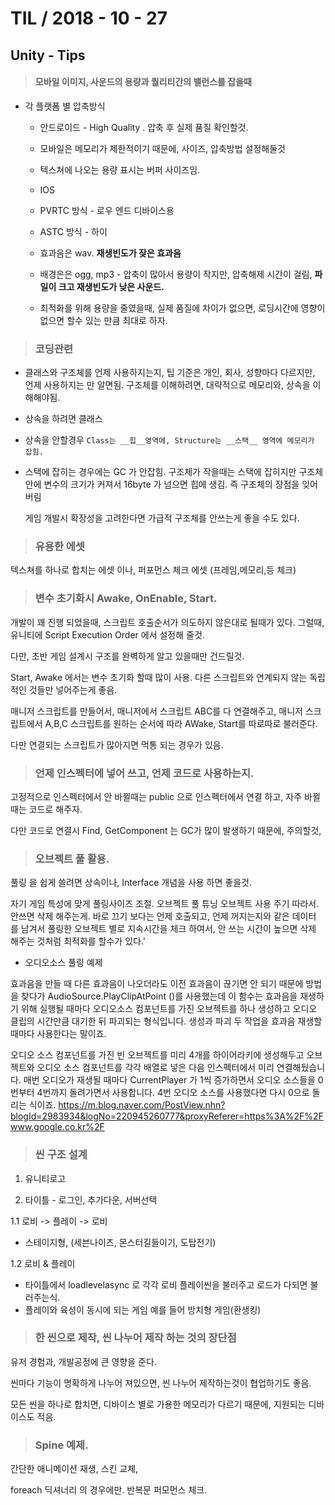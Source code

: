 # TIL   / 2018 - 10 - 27
  ## Unity - Tips

> #### 모바일 이미지, 사운드의 용량과 퀄리티간의 밸런스를 잡을때
+ 각 플랫폼 별 압축방식 
    + 안드로이드 - High Quality . 압축 후 실제 품질 확인할것.
    + 모바일은 메모리가 제한적이기 때문에, 사이즈, 압축방법 설정해둘것
    + 텍스쳐에 나오는 용량 표시는 버퍼 사이즈임.

  + IOS 
  + PVRTC 방식 - 로우 엔드 디바이스용 
  + ASTC 방식  - 하이 
  
  + 효과음은 wav. __재생빈도가 잦은 효과음__
  + 배경은은 ogg, mp3 - 압축이 많아서 용량이 작지만, 압축해제 시간이 걸림, __파일이 크고 재생빈도가 낮은 사운드.__
  + 최적화를 위해 용량을 줄였을때, 실제 품질에 차이가 없으면, 로딩시간에 영향이 없으면 할수 있는 만큼 최대로 하자.

> ### 코딩관련

+ 클래스와 구조체를 언제 사용하지는지, 팁
  기준은 개인, 회사, 성향마다 다르지만, 언제 사용하지는 만 알면됨.
  구조체를 이해하려면, 대략적으로 메모리와, 상속을 이해해야됨.

+ 상속을 하려면 클래스
  
+ 상속을 안할경우
``Class는 __힙__영역에, Structure는 __스택__ 영역에 메모리가 잡힘.``

+ 스택에 잡히는 경우에는 GC 가 안잡힘.
  구조체가 작을때는 스택에 잡히지만 구조체 안에 변수의 크기가 커져서 16byte 가 넘으면 힙에 생김. 즉 구조체의 장점을 잊어버림
  
  게임 개발시 확장성을 고려한다면 가급적 구조체를 안쓰는게 좋을 수도 있다.

> ### 유용한 에셋
 텍스쳐를 하나로 합치는 에셋 이나, 퍼포먼스 체크 에셋 (프레임,메모리,등 체크) 

> ### 변수 초기화시  Awake, OnEnable, Start.
개발이 꽤 진행 되었을때, 스크립트 호출순서가 의도하지 않은대로 될때가 있다. 
그럴때, 유니티에 Script Execution Order 에서 설정해 줄것.

다만, 초반 게임 설계시 구조를 완벽하게 알고 있을때만 건드릴것.

Start, Awake 에서는 변수 초기화 할때 많이 사용.
다른 스크립트와 연계되지 않는 독립적인 것들만 넣어주는게 좋음.

매니저 스크립트를 만들어서, 매니저에서 스크립트 ABC를 다 연결해주고, 매니저 스크립트에서 A,B,C 스크립트를 원하는 순서에 따라 AWake, Start를 따로따로 불러준다.

다만 연결되는 스크립트가 많아지면 먹통 되는 경우가 있음.

> ### 언제 인스펙터에 넣어 쓰고, 언제 코드로 사용하는지.
고정적으로 인스펙터에서 안 바뀔때는 public 으로 인스펙터에서 연결 하고, 자주 바뀔때는 코드로 해주자.

다만 코드로 연결시 Find, GetComponent 는 GC가 많이 발생하기 때문에, 주의할것,

> ### 오브젝트 풀 활용.
풀링 을 쉽게 쓸려면 상속이나, Interface 개념을 사용 하면 좋을것. 

자기 게임 특성에 맞게 풀링사이즈 조절. 오브젝트 풀 튜닝
오브젝트 사용 주기 따라서. 안쓰면 삭제 해주는게.
바로 끄기 보다는 언제 호출되고, 언제 꺼지는지와 같은 데이터 를 남겨서  풀링한 오브젝트 별로 지속시간을 체크 하여서, 안 쓰는 시간이 높으면 삭제 해주는 것처럼 최적화를 할수가 있다.'

+ 오디오소스 풀링 예제

효과음을 만들 때 다른 효과음이 나오더라도 이전 효과음이 끊기면 안 되기 때문에
방법을 찾다가 AudioSource.PlayClipAtPoint ()를 사용했는데
이 함수는 효과음을 재생하기 위해 실행될 때마다 오디오소스 컴포넌트를 가진
오브젝트를 하나 생성하고 오디오 클립의 시간만큼 대기한 뒤 파괴되는 형식입니다.
생성과 파괴 두 작업을 효과음 재생할 때마다 사용한다는 말이죠.

오디오 소스 컴포넌트를 가진 빈 오브젝트를 미리 4개를 하이어라키에 생성해두고
오브젝트와 오디오 소스 컴포넌트를 각각 배열로 넣은 다음 인스펙터에서 미리 연결해뒀습니다.
매번 오디오가 재생될 때마다 CurrentPlayer 가 1씩 증가하면서
오디오 소스들을 0번부터 4번까지 돌려가면서 사용합니다.
4번 오디오 소스를 사용했다면 다시 0으로 돌리는 식이죠.
https://m.blog.naver.com/PostView.nhn?blogId=2983934&logNo=220945260777&proxyReferer=https%3A%2F%2Fwww.google.co.kr%2F

> ### 씬 구조 설계
1. 유니티로고

2. 타이틀 - 로그인, 추가다운, 서버선택

1.1 로비 -> 플레이 -> 로비 
- 스테이지형,
(세븐나이츠, 몬스터길들이기, 도탑전기)

1.2 로비 & 플레이 
- 타이틀에서 loadlevelasync 로 각각 로비 플레이씬을 불러주고 로드가 다되면 불러주는식.
- 플레이와 육성이 동시에 되는 게임
예를 들어 방치형 게임(환생킹) 

> ### 한 씬으로 제작, 씬 나누어 제작 하는 것의 장단점

유저 경험과, 개발공정에 큰 영향을 준다.

씬마다 기능이 명확하게 나누어 져있으면, 씬 나누어 제작하는것이 협업하기도 좋음.

모든 씬을 하나로 합치면, 디바이스 별로 가용한 메모리가 다르기 때문에, 지원되는 디바이스도 적음.

> ### Spine 예제.
간단한 애니메이션 재생, 스킨 교체, 

foreach 
딕셔너리 의 경우에만.
반복문 퍼모먼스 체크.
